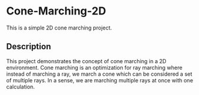 # Cone-Marching-2D

This is a simple 2D cone marching project.

## Description

This project demonstrates the concept of cone marching in a 2D environment. Cone marching is an optimization for ray marching where instead of marching a ray, we march a cone which can be considered a set of multiple rays. In a sense, we are marching multiple rays at once with one calculation.
